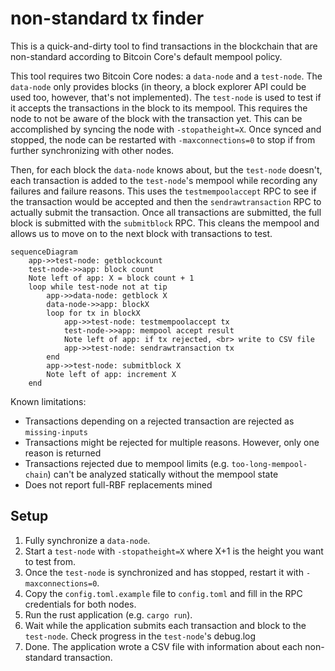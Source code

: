 # non-standard tx finder

This is a quick-and-dirty tool to find transactions in the blockchain that are
non-standard according to Bitcoin Core's default mempool policy.

This tool requires two Bitcoin Core nodes: a `data-node` and a `test-node`.
The `data-node` only provides blocks (in theory, a block explorer API could be
used too, however, that's not implemented). The `test-node` is used to test if
it accepts the transactions in the block to its mempool. This requires the
node to not be aware of the block with the transaction yet. This can be
accomplished by syncing the node with `-stopatheight=X`. Once synced and
stopped, the node can be restarted with `-maxconnections=0` to stop if from
further synchronizing with other nodes.

Then, for each block the `data-node` knows about, but the `test-node` doesn't,
each transaction is added to the `test-node`'s mempool while recording any
failures and failure reasons. This uses the `testmempoolaccept` RPC to see if
the transaction would be accepted and then the `sendrawtransaction` RPC to
actually submit the transaction. Once all transactions are submitted, the full
block is submitted with the `submitblock` RPC. This cleans the mempool and
allows us to move on to the next block with transactions to test.


```mermaid
sequenceDiagram
    app->>test-node: getblockcount
    test-node->>app: block count
    Note left of app: X = block count + 1
    loop while test-node not at tip
        app->>data-node: getblock X
        data-node->>app: blockX
        loop for tx in blockX
            app->>test-node: testmempoolaccept tx
            test-node->>app: mempool accept result
            Note left of app: if tx rejected, <br> write to CSV file
            app->>test-node: sendrawtransaction tx
        end
        app->>test-node: submitblock X
        Note left of app: increment X
    end
```

Known limitations:
- Transactions depending on a rejected transaction are rejected as `missing-inputs`
- Transactions might be rejected for multiple reasons. However, only one reason is returned
- Transactions rejected due to mempool limits (e.g. `too-long-mempool-chain`) can't be analyzed statically without the mempool state
- Does not report full-RBF replacements mined

## Setup

1. Fully synchronize a `data-node`.
2. Start a `test-node` with `-stopatheight=X` where X+1 is the height you want to test from.
3. Once the `test-node` is synchronized and has stopped, restart it with `-maxconnections=0`.
4. Copy the `config.toml.example` file to `config.toml` and fill in the RPC credentials for both nodes.
5. Run the rust application (e.g. `cargo run`).
6. Wait while the application submits each transaction and block to the `test-node`. Check progress in the `test-node`'s debug.log
7. Done. The application wrote a CSV file with information about each non-standard transaction.
